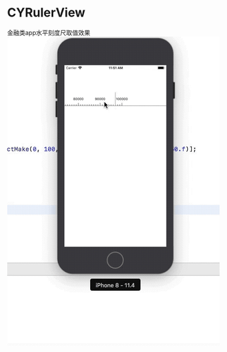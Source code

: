 # CYRulerView
金融类app水平刻度尺取值效果
 ![image](https://github.com/CoderYuen/CYRulerView/blob/master/2018-07-18%2012_20_34.gif)
